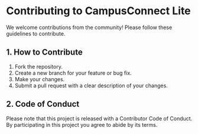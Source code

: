 # Contributing to CampusConnect Lite

We welcome contributions from the community! Please follow these guidelines to contribute.

## 1. How to Contribute
1.  Fork the repository.
2.  Create a new branch for your feature or bug fix.
3.  Make your changes.
4.  Submit a pull request with a clear description of your changes.

## 2. Code of Conduct
Please note that this project is released with a Contributor Code of Conduct. By participating in this project you agree to abide by its terms.
